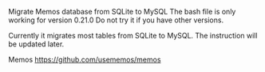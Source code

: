 Migrate Memos database from SQLite to MySQL
The bash file is only working for version 0.21.0
Do not try it if you have other versions.

Currently it migrates most tables from SQLite to MySQL. The instruction will be updated later.  

Memos
https://github.com/usememos/memos
